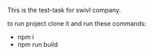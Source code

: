 This is the test-task for swivl company. 

to run project clone it and run these commands:

- npm i
- npm run build